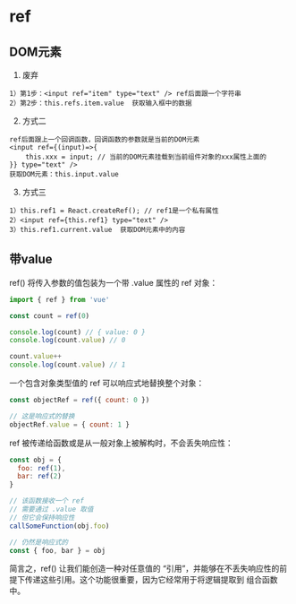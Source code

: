# ref

## DOM元素
1. 废弃
  ```
  1）第1步：<input ref="item" type="text" /> ref后面跟一个字符串
  2）第2步：this.refs.item.value  获取输入框中的数据
  ```
2. 方式二
  ```
  ref后面跟上一个回调函数，回调函数的参数就是当前的DOM元素
  <input ref={(input)=>{
      this.xxx = input; // 当前的DOM元素挂载到当前组件对象的xxx属性上面的
  }} type="text" />
  获取DOM元素：this.input.value
  ```
3. 方式三
  ```
  1）this.ref1 = React.createRef(); // ref1是一个私有属性
  2）<input ref={this.ref1} type="text" />
  3）this.ref1.current.value  获取DOM元素中的内容
  ```


## 带value
ref() 将传入参数的值包装为一个带 .value 属性的 ref 对象：

```js
import { ref } from 'vue'

const count = ref(0)

console.log(count) // { value: 0 }
console.log(count.value) // 0

count.value++
console.log(count.value) // 1
```


一个包含对象类型值的 ref 可以响应式地替换整个对象：
```js
const objectRef = ref({ count: 0 })

// 这是响应式的替换
objectRef.value = { count: 1 }
```

ref 被传递给函数或是从一般对象上被解构时，不会丢失响应性：
```js
const obj = {
  foo: ref(1),
  bar: ref(2)
}

// 该函数接收一个 ref
// 需要通过 .value 取值
// 但它会保持响应性
callSomeFunction(obj.foo)

// 仍然是响应式的
const { foo, bar } = obj
```

简言之，ref() 让我们能创造一种对任意值的 “引用”，并能够在不丢失响应性的前提下传递这些引用。这个功能很重要，因为它经常用于将逻辑提取到 组合函数 中。